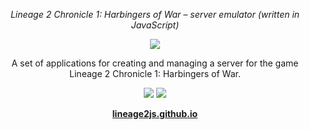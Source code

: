 <p align="center">
  <em>Lineage 2 Chronicle 1: Harbingers of War – server emulator (written in JavaScript)</em>
</p>

<p align="center">
  <a href="https://lineage2js.github.io/docs/guide/get-started/">
    <img src="https://img.shields.io/badge/Docs-0069d9" />
  </a>
</p>

<p align="center">
  A set of applications for creating and managing a server for the game Lineage 2 Chronicle 1: Harbingers of War.
</p>

<p align="center">
  <a href="https://www.youtube.com/@lineage2js"><img src="https://img.shields.io/badge/Youtube-f00?logo=youtube&logoColor=white" /></a>
  <a href="https://t.me/lineage2js"><img src="https://img.shields.io/badge/Telegram-2CA5E0?style=flat-squeare&logo=telegram&logoColor=white" /></a>
</p>

<p align="center">
  <a href="https://lineage2js.github.io/"><strong>lineage2js.github.io</strong></a>
</p>
